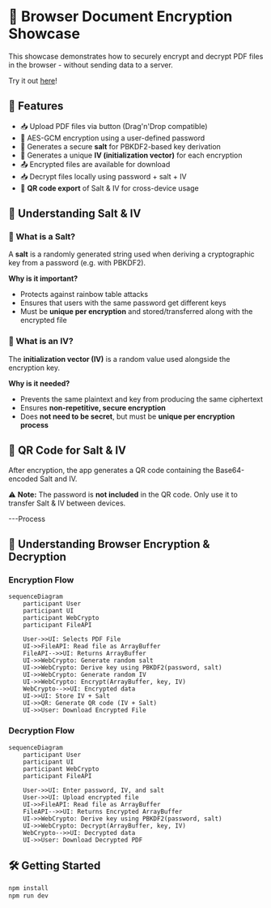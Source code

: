 # 🔐 Browser Document Encryption Showcase

This showcase demonstrates how to securely encrypt and decrypt PDF files in the browser - without sending data to a server.

Try it out [here](https://browser-document-encryption-showcas.vercel.app)!

## 🚀 Features

- 📥 Upload PDF files via button (Drag'n'Drop compatible)
- 🔐 AES-GCM encryption using a user-defined password
- 🧂 Generates a secure **salt** for PBKDF2-based key derivation
- 🔁 Generates a unique **IV (initialization vector)** for each encryption
- 📤 Encrypted files are available for download
- 📥 Decrypt files locally using password + salt + IV
- 📱 **QR code export** of Salt & IV for cross-device usage

## 🧠 Understanding Salt & IV

### 🧂 What is a Salt?

A **salt** is a randomly generated string used when deriving a cryptographic key from a password (e.g. with PBKDF2).

**Why is it important?**

- Protects against rainbow table attacks
- Ensures that users with the same password get different keys
- Must be **unique per encryption** and stored/transferred along with the encrypted file

### 🔁 What is an IV?

The **initialization vector (IV)** is a random value used alongside the encryption key.

**Why is it needed?**

- Prevents the same plaintext and key from producing the same ciphertext
- Ensures **non-repetitive, secure encryption**
- Does **not need to be secret**, but must be **unique per encryption process**

## 📱 QR Code for Salt & IV

After encryption, the app generates a QR code containing the Base64-encoded Salt and IV.

⚠️ **Note:** The password is **not included** in the QR code. Only use it to transfer Salt & IV between devices.

---Process

## 🔐 Understanding Browser Encryption & Decryption 

### Encryption Flow

```mermaid
sequenceDiagram
    participant User
    participant UI
    participant WebCrypto
    participant FileAPI

    User->>UI: Selects PDF File
    UI->>FileAPI: Read file as ArrayBuffer
    FileAPI-->>UI: Returns ArrayBuffer
    UI->>WebCrypto: Generate random salt
    UI->>WebCrypto: Derive key using PBKDF2(password, salt)
    UI->>WebCrypto: Generate random IV
    UI->>WebCrypto: Encrypt(ArrayBuffer, key, IV)
    WebCrypto-->>UI: Encrypted data
    UI->>UI: Store IV + Salt
    UI->>QR: Generate QR code (IV + Salt)
    UI->>User: Download Encrypted File
```

### Decryption Flow

```mermaid
sequenceDiagram
    participant User
    participant UI
    participant WebCrypto
    participant FileAPI

    User->>UI: Enter password, IV, and salt
    User->>UI: Upload encrypted file
    UI->>FileAPI: Read file as ArrayBuffer
    FileAPI-->>UI: Returns Encrypted ArrayBuffer
    UI->>WebCrypto: Derive key using PBKDF2(password, salt)
    UI->>WebCrypto: Decrypt(ArrayBuffer, key, IV)
    WebCrypto-->>UI: Decrypted data
    UI->>User: Download Decrypted PDF
```

## 🛠️ Getting Started

```bash
npm install
npm run dev
